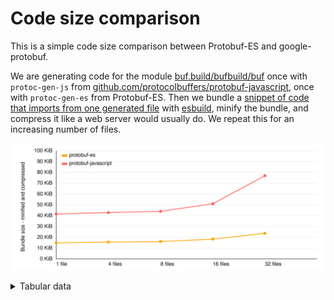 # Code size comparison

This is a simple code size comparison between Protobuf-ES and google-protobuf.

We are generating code for the module [buf.build/bufbuild/buf](https://buf.build/bufbuild/buf)
once with `protoc-gen-js` from [github.com/protocolbuffers/protobuf-javascript](https://github.com/protocolbuffers/protobuf-javascript),
once with `protoc-gen-es` from Protobuf-ES. Then we bundle a [snippet of code that imports from one generated file](./src/gen/protobuf-es/entry-1.ts)
with [esbuild](https://esbuild.github.io/), minify the bundle, and compress it like a web server would
usually do. We repeat this for an increasing number of files.

![chart](./chart.svg)

<details><summary>Tabular data</summary>

<!-- TABLE-START -->

| code generator      | files | bundle size |  minified | compressed |
| ------------------- | ----: | ----------: | --------: | ---------: |
| Protobuf-ES         |     1 |   125,855 b |  65,617 b |   15,259 b |
| Protobuf-ES         |     4 |   128,044 b |  67,125 b |   15,961 b |
| Protobuf-ES         |     8 |   130,806 b |  68,896 b |   16,468 b |
| Protobuf-ES         |    16 |   141,256 b |  76,877 b |   18,761 b |
| Protobuf-ES         |    32 |   169,047 b |  98,895 b |   24,249 b |
| protobuf-javascript |     1 |   334,193 b | 255,820 b |   42,481 b |
| protobuf-javascript |     4 |   360,861 b | 271,092 b |   43,912 b |
| protobuf-javascript |     8 |   382,904 b | 283,409 b |   45,038 b |
| protobuf-javascript |    16 |   542,945 b | 378,100 b |   52,204 b |
| protobuf-javascript |    32 | 1,235,469 b | 819,610 b |   78,780 b |

<!-- TABLE-END -->

</details>
